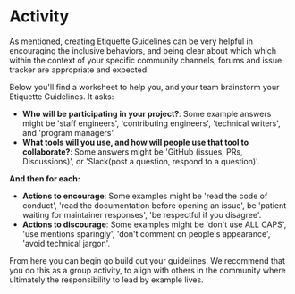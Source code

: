 # Activity

As mentioned, creating Etiquette Guidelines can be very helpful in encouraging the inclusive behaviors, and being clear about which which within the context of your specific community channels, forums and issue tracker are appropriate and expected.

Below you'll find a worksheet to help you, and your team brainstorm your Etiquette Guidelines. It asks:

* **Who will be participating in your project?**: Some example answers might be 'staff engineers', 'contributing engineers', 'technical writers', and 'program managers'.
* **What tools will you use, and how will people use that tool to collaborate?**: Some answers might be 'GitHub (issues, PRs, Discussions)', or 'Slack(post a question, respond to a question)'.

**And then for each:**

* **Actions to encourage**: Some examples might be 'read the code of conduct', 'read the documentation before opening an issue', be 'patient waiting for maintainer responses', 'be respectful if you disagree'.
* **Actions to discourage**: Some examples might be 'don't use ALL CAPS', 'use mentions sparingly', 'don't comment on people's appearance', 'avoid technical jargon'.

From here you can begin go build out your guidelines.  We recommend that you do this as a group activity, to align with others in the community where ultimately the responsibility to lead by example lives.